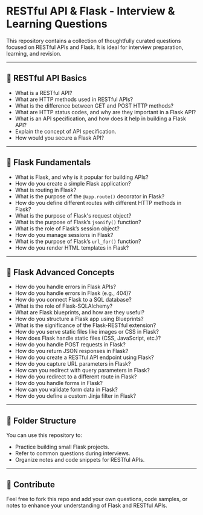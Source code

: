 # RESTful API & Flask - Interview & Learning Questions

This repository contains a collection of thoughtfully curated questions focused on RESTful APIs and Flask. It is ideal for interview preparation, learning, and revision.

---

## 📘 RESTful API Basics

- What is a RESTful API?
- What are HTTP methods used in RESTful APIs?
- What is the difference between GET and POST HTTP methods?
- What are HTTP status codes, and why are they important in a Flask API?
- What is an API specification, and how does it help in building a Flask API?
- Explain the concept of API specification.
- How would you secure a Flask API?

---

## 🐍 Flask Fundamentals

- What is Flask, and why is it popular for building APIs?
- How do you create a simple Flask application?
- What is routing in Flask?
- What is the purpose of the `@app.route()` decorator in Flask?
- How do you define different routes with different HTTP methods in Flask?
- What is the purpose of Flask's request object?
- What is the purpose of Flask’s `jsonify()` function?
- What is the role of Flask’s session object?
- How do you manage sessions in Flask?
- What is the purpose of Flask’s `url_for()` function?
- How do you render HTML templates in Flask?

---

## 🔧 Flask Advanced Concepts

- How do you handle errors in Flask APIs?
- How do you handle errors in Flask (e.g., 404)?
- How do you connect Flask to a SQL database?
- What is the role of Flask-SQLAlchemy?
- What are Flask blueprints, and how are they useful?
- How do you structure a Flask app using Blueprints?
- What is the significance of the Flask-RESTful extension?
- How do you serve static files like images or CSS in Flask?
- How does Flask handle static files (CSS, JavaScript, etc.)?
- How do you handle POST requests in Flask?
- How do you return JSON responses in Flask?
- How do you create a RESTful API endpoint using Flask?
- How do you capture URL parameters in Flask?
- How can you redirect with query parameters in Flask?
- How do you redirect to a different route in Flask?
- How do you handle forms in Flask?
- How can you validate form data in Flask?
- How do you define a custom Jinja filter in Flask?

---

## 📂 Folder Structure

You can use this repository to:

- Practice building small Flask projects.
- Refer to common questions during interviews.
- Organize notes and code snippets for RESTful APIs.

---

## 🚀 Contribute

Feel free to fork this repo and add your own questions, code samples, or notes to enhance your understanding of Flask and RESTful APIs.

